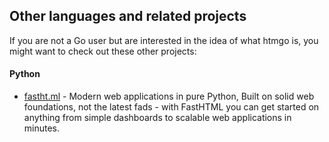 ## Other languages and related projects

If you are not a Go user but are interested in the idea of what htmgo is, you might want to check out these other projects:

#### Python
- [fastht.ml](https://fastht.ml/) - Modern web applications in pure Python, Built on solid web foundations, not the latest fads - with FastHTML you can get started on anything from simple dashboards to scalable web applications in minutes.
